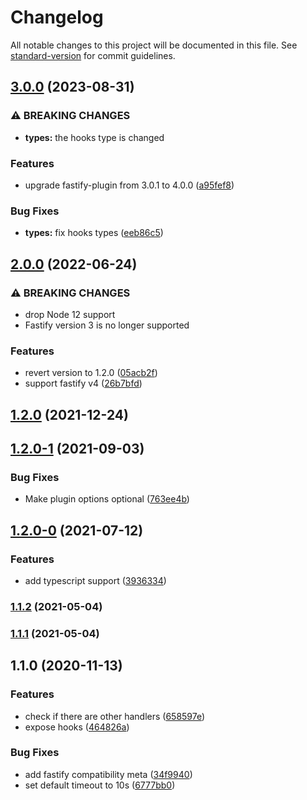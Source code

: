 # Changelog

All notable changes to this project will be documented in this file. See [standard-version](https://github.com/conventional-changelog/standard-version) for commit guidelines.

## [3.0.0](https://github.com/dnlup/fastify-traps/compare/v2.0.0...v3.0.0) (2023-08-31)


### ⚠ BREAKING CHANGES

* **types:** the hooks type is changed

### Features

* upgrade fastify-plugin from 3.0.1 to 4.0.0 ([a95fef8](https://github.com/dnlup/fastify-traps/commit/a95fef85087ff7f47736d5c73484467c243f2788))


### Bug Fixes

* **types:** fix hooks types ([eeb86c5](https://github.com/dnlup/fastify-traps/commit/eeb86c5c7f53527791618f189d262c75e85e7622))

## [2.0.0](https://github.com/dnlup/fastify-traps/compare/v1.2.0...v2.0.0) (2022-06-24)


### ⚠ BREAKING CHANGES

* drop Node 12 support
* Fastify version 3 is no longer supported

### Features

* revert version to 1.2.0 ([05acb2f](https://github.com/dnlup/fastify-traps/commit/05acb2f80a3f70a0ae38a93e6c9ffc380bc501d5))
* support fastify v4 ([26b7bfd](https://github.com/dnlup/fastify-traps/commit/26b7bfd575cca23c3a6c000d416aa58868fb7a4d))

## [1.2.0](https://github.com/dnlup/fastify-traps/compare/v1.2.0-1...v1.2.0) (2021-12-24)

## [1.2.0-1](https://github.com/dnlup/fastify-traps/compare/v1.2.0-0...v1.2.0-1) (2021-09-03)


### Bug Fixes

* Make plugin options optional ([763ee4b](https://github.com/dnlup/fastify-traps/commit/763ee4bb5295607942e409ed9e52b8c32329f9d0))

## [1.2.0-0](https://github.com/dnlup/fastify-traps/compare/v1.1.2...v1.2.0-0) (2021-07-12)


### Features

* add typescript support ([3936334](https://github.com/dnlup/fastify-traps/commit/3936334cb2a0dffd8df7db2e0f5cd89438303fa1))

### [1.1.2](https://github.com/dnlup/fastify-traps/compare/v1.1.0...v1.1.2) (2021-05-04)

### [1.1.1](https://github.com/dnlup/fastify-traps/compare/v1.1.0...v1.1.1) (2021-05-04)

## 1.1.0 (2020-11-13)


### Features

* check if there are other handlers ([658597e](https://github.com/dnlup/fastify-traps/commit/658597ebe2bcf43c4873b574a004fdcdb6c951e5))
* expose hooks ([464826a](https://github.com/dnlup/fastify-traps/commit/464826ae6688d92c94a69a51c6ea3b3b6802fcad))


### Bug Fixes

* add fastify compatibility meta ([34f9940](https://github.com/dnlup/fastify-traps/commit/34f9940c5fbb72abf372ba6e7120deb583c25a82))
* set default timeout to 10s ([6777bb0](https://github.com/dnlup/fastify-traps/commit/6777bb0d5e50bd2aa86962356d18beed2e9986cf))
